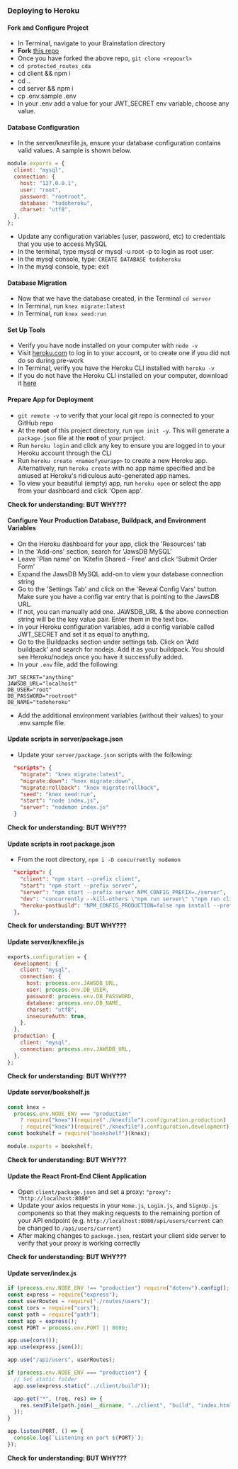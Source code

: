 ### Deploying to Heroku

#### Fork and Configure Project

- In Terminal, navigate to your Brainstation directory
- **Fork** [this repo](https://github.com/cececlar/protected_routes_cda)
- Once you have forked the above repo, `git clone <repourl>`
- `cd protected_routes_cda`
- cd client && npm i
- cd ..
- cd server && npm i
- cp .env.sample .env
- In your .env add a value for your JWT_SECRET env variable, choose any value.

#### Database Configuration

- In the server/knexfile.js, ensure your database configuration contains valid values. A sample is shown below.

```js
module.exports = {
  client: "mysql",
  connection: {
    host: "127.0.0.1",
    user: "root",
    password: "rootroot",
    database: "todoheroku",
    charset: "utf8",
  },
};
```

- Update any configuration variables (user, password, etc) to credentials that you use to access MySQL
- In the terminal, type mysql or mysql -u root -p to login as root user.
- In the mysql console, type: `CREATE DATABASE todoheroku`
- In the mysql console, type: exit

#### Database Migration

- Now that we have the database created, in the Terminal `cd server`
- In Terminal, run `knex migrate:latest`
- In Terminal, run `knex seed:run`

#### Set Up Tools

- Verify you have node installed on your computer with `node -v`
- Visit [heroku.com](https://heroku.com) to log in to your account, or to create one if you did not do so during pre-work
- In Terminal, verify you have the Heroku CLI installed with `heroku -v`
- If you do not have the Heroku CLI installed on your computer, download it [here](https://devcenter.heroku.com/articles/getting-started-with-nodejs#set-up)

#### Prepare App for Deployment

- `git remote -v` to verify that your local git repo is connected to your GitHub repo
- At the **root** of this project directory, run `npm init -y`. This will generate a `package.json` file at the **root** of your project.
- Run `heroku login` and click any key to ensure you are logged in to your Heroku account through the CLI
- Run `heroku create <nameofyourapp>` to create a new Heroku app. Alternatively, run `heroku create` with no app name specified and be amused at Heroku's ridiculous auto-generated app names.
- To view your beautiful (empty) app, run `heroku open` or select the app from your dashboard and click 'Open app'.

**Check for understanding: BUT WHY???**

#### Configure Your Production Database, Buildpack, and Environment Variables

- On the Heroku dashboard for your app, click the 'Resources' tab
- In the 'Add-ons' section, search for 'JawsDB MySQL'
- Leave 'Plan name' on 'Kitefin Shared - Free' and click 'Submit Order Form'
- Expand the JawsDB MySQL add-on to view your database connection string
- Go to the 'Settings Tab' and click on the 'Reveal Config Vars' button. Make sure you have a config var entry that is pointing to the JawsDB URL.​
- If not, you can manually add one. JAWSDB_URL & the above connection string will be the key value pair. Enter them in the text box.​
- In your Heroku configuration variables, add a config variable called JWT_SECRET and set it as equal to anything.
- Go to the Buildpacks section under settings tab. Click on 'Add buildpack' and search for nodejs. Add it as your buildpack. You should see Heroku/nodejs once you have it successfully added.​
- In your `.env` file, add the following:

```
JWT_SECRET="anything"
JAWSDB_URL="localhost"
DB_USER="root"
DB_PASSWORD="rootroot"
DB_NAME="todoheroku"
```

- Add the additional environment variables (without their values) to your .env.sample file.

#### Update scripts in server/package.json

- Update your `server/package.json` scripts with the following:

```json
  "scripts": {
    "migrate": "knex migrate:latest",
    "migrate:down": "knex migrate:down",
    "migrate:rollback": "knex migrate:rollback",
    "seed": "knex seed:run",
    "start": "node index.js",
    "server": "nodemon index.js"
  }
```

**Check for understanding: BUT WHY???**

#### Update scripts in root package.json

- From the root directory, `npm i -D concurrently nodemon`

```json
  "scripts": {
    "client": "npm start --prefix client",
    "start": "npm start --prefix server",
    "server": "npm start --prefix server NPM_CONFIG_PREFIX=./server",
    "dev": "concurrently --kill-others \"npm run server\" \"npm run client\"",
    "heroku-postbuild": "NPM_CONFIG_PRODUCTION=false npm install --prefix client && npm install --prefix server && npm run build --prefix client"
  },
```

**Check for understanding: BUT WHY???**

#### Update server/knexfile.js

```js
exports.configuration = {
  development: {
    client: "mysql",
    connection: {
      host: process.env.JAWSDB_URL,
      user: process.env.DB_USER,
      password: process.env.DB_PASSWORD,
      database: process.env.DB_NAME,
      charset: "utf8",
      insecureAuth: true,
    },
  },
  production: {
    client: "mysql",
    connection: process.env.JAWSDB_URL,
  },
};
```

**Check for understanding: BUT WHY???**

#### Update server/bookshelf.js

```js
const knex =
  process.env.NODE_ENV === "production"
    ? require("knex")(require("./knexfile").configuration.production)
    : require("knex")(require("./knexfile").configuration.development);
const bookshelf = require("bookshelf")(knex);

module.exports = bookshelf;
```

**Check for understanding: BUT WHY???**

#### Update the React Front-End Client Application

- Open `client/package.json` and set a proxy: `"proxy": "http://localhost:8080"`
- Update your axios requests in your `Home.js`, `Login.js`, and `SignUp.js` components so that they making requests to the remaining portion of your API endpoint (e.g. `http://localhost:8080/api/users/current` can be changed to `/api/users/current`)
- After making changes to `package.json`, restart your client side server to verify that your proxy is working correctly

**Check for understanding: BUT WHY???**

#### Update server/index.js

```js
if (process.env.NODE_ENV !== "production") require("dotenv").config();
const express = require("express");
const userRoutes = require("./routes/users");
const cors = require("cors");
const path = require("path");
const app = express();
const PORT = process.env.PORT || 8080;

app.use(cors());
app.use(express.json());

app.use("/api/users", userRoutes);

if (process.env.NODE_ENV === "production") {
  // Set static folder
  app.use(express.static("../client/build"));

  app.get("*", (req, res) => {
    res.sendFile(path.join(__dirname, "../client", "build", "index.html"));
  });
}

app.listen(PORT, () => {
  console.log(`Listening on port ${PORT}`);
});
```

**Check for understanding: BUT WHY???**
